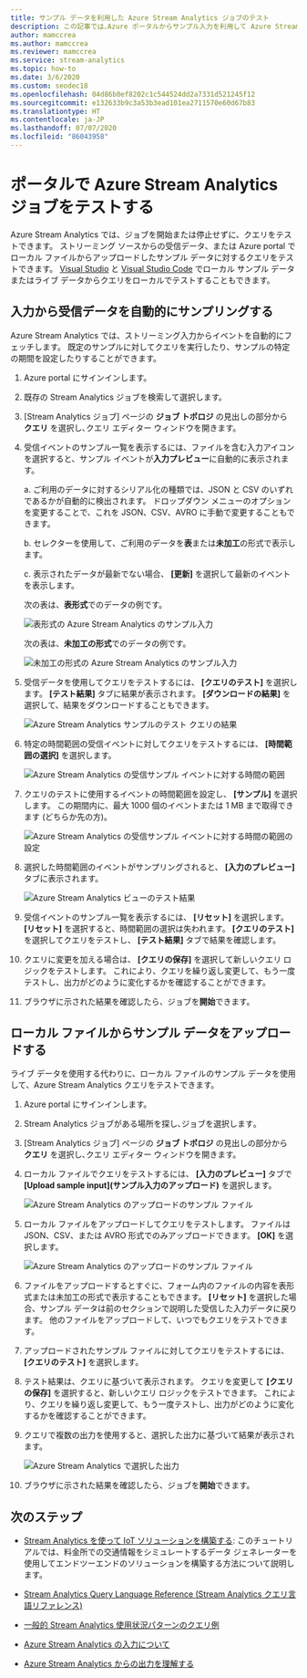 ```yaml
---
title: サンプル データを利用した Azure Stream Analytics ジョブのテスト
description: この記事では､Azure ポータルからサンプル入力を利用して Azure Stream Analytics ジョブをテストし､サンプル データをアップロードする方法を説明しています｡
author: mamccrea
ms.author: mamccrea
ms.reviewer: mamccrea
ms.service: stream-analytics
ms.topic: how-to
ms.date: 3/6/2020
ms.custom: seodec18
ms.openlocfilehash: 04d86b0ef8202c1c544524dd2a7331d521245f12
ms.sourcegitcommit: e132633b9c3a53b3ead101ea2711570e60d67b83
ms.translationtype: HT
ms.contentlocale: ja-JP
ms.lasthandoff: 07/07/2020
ms.locfileid: "86043958"
---
```

# <a name="test-an-azure-stream-analytics-job-in-the-portal"></a>ポータルで Azure Stream Analytics ジョブをテストする

Azure Stream Analytics では、ジョブを開始または停止せずに、クエリをテストできます。 ストリーミング ソースからの受信データ、または Azure portal でローカル ファイルからアップロードしたサンプル データに対するクエリをテストできます。 [Visual Studio](stream-analytics-live-data-local-testing.md) と [Visual Studio Code](visual-studio-code-local-run-live-input.md) でローカル サンプル データまたはライブ データからクエリをローカルでテストすることもできます。

## <a name="automatically-sample-incoming-data-from-input"></a>入力から受信データを自動的にサンプリングする

Azure Stream Analytics では、ストリーミング入力からイベントを自動的にフェッチします。 既定のサンプルに対してクエリを実行したり、サンプルの特定の期間を設定したりすることができます。

1. Azure portal にサインインします。

2. 既存の Stream Analytics ジョブを検索して選択します。

3. [Stream Analytics ジョブ] ページの **ジョブ トポロジ** の見出しの部分から **クエリ** を選択し､クエリ エディター ウィンドウを開きます。 

4. 受信イベントのサンプル一覧を表示するには、ファイルを含む入力アイコンを選択すると、サンプル イベントが**入力プレビュー**に自動的に表示されます。

   a. ご利用のデータに対するシリアル化の種類では、JSON と CSV のいずれであるかが自動的に検出されます。 ドロップダウン メニューのオプションを変更することで、これを JSON、CSV、AVRO に手動で変更することもできます。
    
   b. セレクターを使用して、ご利用のデータを**表**または**未加工**の形式で表示します。
    
   c. 表示されたデータが最新でない場合、 **[更新]** を選択して最新のイベントを表示します。

   次の表は、**表形式**でのデータの例です。

   ![表形式の Azure Stream Analytics のサンプル入力](./media/stream-analytics-test-query/asa-sample-table.png)

   次の表は、**未加工の形式**でのデータの例です。

   ![未加工の形式の Azure Stream Analytics のサンプル入力](./media/stream-analytics-test-query/asa-sample-raw.png)

5. 受信データを使用してクエリをテストするには、 **[クエリのテスト]** を選択します。 **[テスト結果]** タブに結果が表示されます。 **[ダウンロードの結果]** を選択して、結果をダウンロードすることもできます。

   ![Azure Stream Analytics サンプルのテスト クエリの結果](./media/stream-analytics-test-query/asa-test-query.png)

6. 特定の時間範囲の受信イベントに対してクエリをテストするには、 **[時間範囲の選択]** を選択します。
   
   ![Azure Stream Analytics の受信サンプル イベントに対する時間の範囲](./media/stream-analytics-test-query/asa-select-time-range.png)

7. クエリのテストに使用するイベントの時間範囲を設定し、 **[サンプル]** を選択します。 この期間内に、最大 1000 個のイベントまたは 1 MB まで取得できます (どちらか先の方)。

   ![Azure Stream Analytics の受信サンプル イベントに対する時間の範囲の設定](./media/stream-analytics-test-query/asa-set-time-range.png)

8. 選択した時間範囲のイベントがサンプリングされると、 **[入力のプレビュー]** タブに表示されます。

   ![Azure Stream Analytics ビューのテスト結果](./media/stream-analytics-test-query/asa-view-test-results.png)

9. 受信イベントのサンプル一覧を表示するには、 **[リセット]** を選択します。 **[リセット]** を選択すると、時間範囲の選択は失われます。 **[クエリのテスト]** を選択してクエリをテストし、 **[テスト結果]** タブで結果を確認します。

10. クエリに変更を加える場合は、 **[クエリの保存]** を選択して新しいクエリ ロジックをテストします。 これにより、クエリを繰り返し変更して、もう一度テストし、出力がどのように変化するかを確認することができます。

11. ブラウザに示された結果を確認したら、ジョブを**開始**できます。

## <a name="upload-sample-data-from-a-local-file"></a>ローカル ファイルからサンプル データをアップロードする

ライブ データを使用する代わりに、ローカル ファイルのサンプル データを使用して、Azure Stream Analytics クエリをテストできます。

1. Azure portal にサインインします。
   
2. Stream Analytics ジョブがある場所を探し､ジョブを選択します｡

3. [Stream Analytics ジョブ] ページの **ジョブ トポロジ** の見出しの部分から **クエリ** を選択し､クエリ エディター ウィンドウを開きます。

4. ローカル ファイルでクエリをテストするには、 **[入力のプレビュー]** タブで **[Upload sample input]\(サンプル入力のアップロード\)** を選択します。 

   ![Azure Stream Analytics のアップロードのサンプル ファイル](./media/stream-analytics-test-query/asa-upload-sample-file.png)

5. ローカル ファイルをアップロードしてクエリをテストします。 ファイルは JSON、CSV、または AVRO 形式でのみアップロードできます。 **[OK]** を選択します。

   ![Azure Stream Analytics のアップロードのサンプル ファイル](./media/stream-analytics-test-query/asa-upload-sample-json-file.png)

6. ファイルをアップロードするとすぐに、フォーム内のファイルの内容を表形式または未加工の形式で表示することもできます。 **[リセット]** を選択した場合、サンプル データは前のセクションで説明した受信した入力データに戻ります。 他のファイルをアップロードして、いつでもクエリをテストできます。

7. アップロードされたサンプル ファイルに対してクエリをテストするには、 **[クエリのテスト]** を選択します。

8. テスト結果は、クエリに基づいて表示されます。 クエリを変更して **[クエリの保存]** を選択すると、新しいクエリ ロジックをテストできます。 これにより、クエリを繰り返し変更して、もう一度テストし、出力がどのように変化するかを確認することができます。

9. クエリで複数の出力を使用すると、選択した出力に基づいて結果が表示されます。 

   ![Azure Stream Analytics で選択した出力](./media/stream-analytics-test-query/asa-sample-test-selected-output.png)

10. ブラウザに示された結果を確認したら、ジョブを**開始**できます。

## <a name="next-steps"></a>次のステップ
* [Stream Analytics を使って IoT ソリューションを構築する](https://docs.microsoft.com/azure/stream-analytics/stream-analytics-build-an-iot-solution-using-stream-analytics): このチュートリアルでは、料金所での交通情報をシミュレートするデータ ジェネレーターを使用してエンドツーエンドのソリューションを構築する方法について説明します。

* [Stream Analytics Query Language Reference (Stream Analytics クエリ言語リファレンス)](https://docs.microsoft.com/stream-analytics-query/stream-analytics-query-language-reference)

* [一般的 Stream Analytics 使用状況パターンのクエリ例](stream-analytics-stream-analytics-query-patterns.md)

* [Azure Stream Analytics の入力について](stream-analytics-add-inputs.md)

* [Azure Stream Analytics からの出力を理解する](stream-analytics-define-outputs.md)
